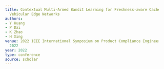 ```yaml
---
title: Contextual Multi-Armed Bandit Learning for Freshness-aware Cache Update in
  Vehicular Edge Networks
authors:
- Y Huang
- P Dai
- K Zhao
- H Xing
venue: 2022 IEEE International Symposium on Product Compliance Engineering-Asia …,
  2022
year: 2022
type: conference
source: scholar
---
```

